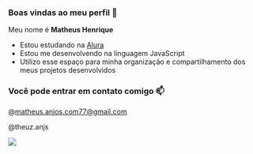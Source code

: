 ### Boas vindas ao meu perfil 💛

Meu nome é **Matheus Henrique** 

- Estou estudando na [Alura](https://www.alura.com.br)
- Estou me desenvolvendo na linguagem JavaScript
- Utilizo esse espaço para minha organização e compartilhamento dos meus projetos desenvolvidos

### Você pode entrar em contato comigo 📫

@matheus.anjos.com77@gmail.com

@theuz.anjs

![](https://media1.tenor.com/m/ZMe398J4PoEAAAAC/ok-okay.gif)
